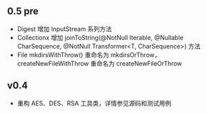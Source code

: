 ## 0.5 pre
* Digest 增加 InputStream 系列方法
* Collectionx 增加 joinToString(@NotNull Iterable<T>, @Nullable CharSequence, @NotNull Transformer<T, CharSequence>) 方法
* File mkdirsWithThrow() 重命名为 mkdirsOrThrow，createNewFileWithThrow 重命名为 createNewFileOrThrow

## v0.4

* 重构 AES、DES、RSA 工具类，详情参见源码和测试用例